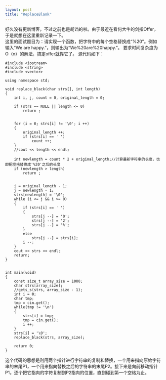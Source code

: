 ```yaml
---
layout: post
title: "ReplaceBlank"
---
```

好久没有更新博客，不过之前也是胡诌的啦。由于最近在看何大牛的剑指Offer，于是就想在这里重新记录一下。  
这里的面试题目为：请实现一个函数，把字符中的每个空格替换成“%20”。例如输入“We are happy.”，则输出为“We%20are%20happy.”。
要求时间复杂度为O（n）的解法，搞定offer就靠它了。
源代码如下：

~~~
#include <iostream>
#include <string>
#include <vector>

using namespace std;

void replace_black(char strs[], int length)
{
	int i, j, count = 0, original_length = 0;

	if (strs == NULL || length <= 0)
		return ;


	for (i = 0; strs[i] != '\0'; i ++)
	{
		original_length ++;
		if (strs[i] == ' ')
			count ++;
	}
	//cout << length << endl;

	int newlength = count * 2 + original_length;//计算最新字符串的长度，也即把空格替换成'%20'之后的长度
	if (newlength > length)
		return ;


	i = original_length - 1;
	j = newlength - 1;
	strs[newlength] = '\0';
	while (i <= j && i >= 0)
	{
		if (strs[i] == ' ')
		{
			strs[j --] = '0';
			strs[j --] = '2';
			strs[j --] = '%';
		}
		else
			strs[j --] = strs[i];
		i --;
	}
	cout << strs << endl;
	return;
}


int main(void)
{
	const size_t array_size = 1000;
	char strs[array_size];
	//gets_s(strs, array_size - 1);
	int i = 0;
	char tmp;
	tmp = cin.get();
	while(tmp != '\n')
	{
		strs[i] = tmp;
		tmp = cin.get();
		i ++;
	}
	strs[i] = '\0';
	replace_black(strs, array_size);

	return 0;
}
~~~

这个代码的思想是利用两个指针进行字符串的复制和替换，一个用来指向原始字符串的末尾P1，一个用来指向替换之后的字符串的末尾P2。接下来是向前移动指针P1，逐个把它指向的字符复制到P2指向的位置，直到碰到第一个空格为止。
